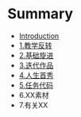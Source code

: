 # Summary

* [Introduction](README.md)
* [1.教学反转](1jiao_xue_fan_zhuan.md)
* [2.基础旋进](2ji_chu_xuan_jin.md)
* [3.迭代作品](3die_dai_zuo_pin.md)
* [4.人生首秀](4ren_sheng_shou_xiu.md)
* [5.任务代码](5ren_wu_dai_ma.md)
* 6.XX素材
* 7.有关XX


